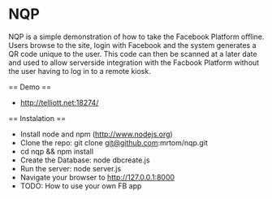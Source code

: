 NQP
=======================

NQP is a simple demonstration of how to take the Facebook Platform offline. Users browse to the site, login with Facebook and the system generates a QR code unique to the user. This code can then be scanned at a later date and used to allow serverside integration with the Facbook Platform without the user having to log in to a remote kiosk.

== Demo ==
 * http://telliott.net:18274/

== Instalation ==

 * Install node and npm (http://www.nodejs.org)
 * Clone the repo: git clone git@github.com:mrtom/nqp.git
 * cd nqp && npm install
 * Create the Database: node dbcreate.js
 * Run the server: node server.js
 * Navigate your browser to http://127.0.0.1:8000
 * TODO: How to use your own FB app
